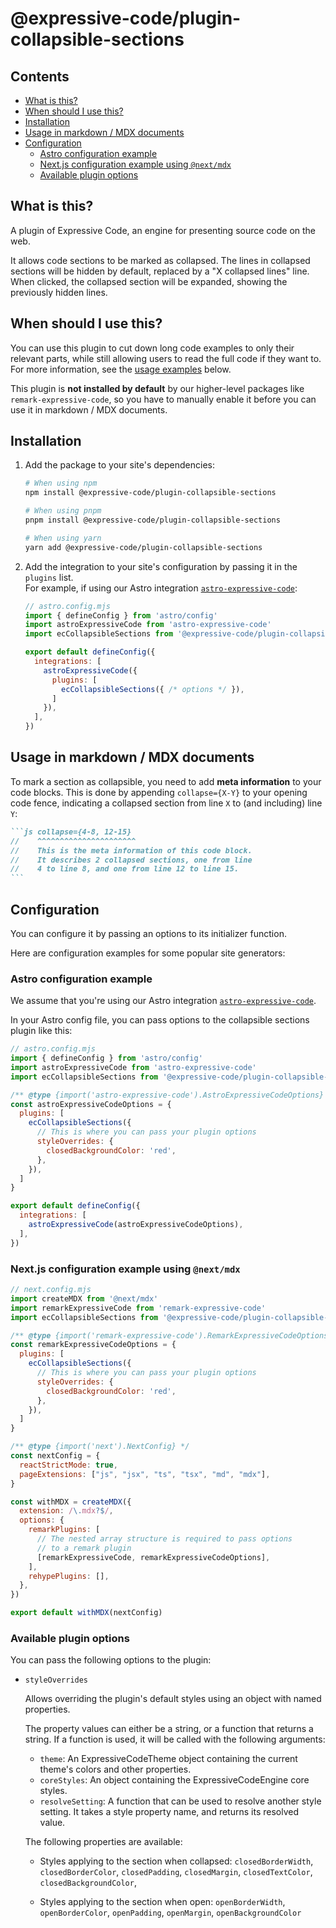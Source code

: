 # @expressive-code/plugin-collapsible-sections

## Contents

- [What is this?](#what-is-this)
- [When should I use this?](#when-should-i-use-this)
- [Installation](#installation)
- [Usage in markdown / MDX documents](#usage-in-markdown--mdx-documents)
- [Configuration](#configuration)
  - [Astro configuration example](#astro-configuration-example)
  - [Next.js configuration example using `@next/mdx`](#nextjs-configuration-example-using-nextmdx)
  - [Available plugin options](#available-plugin-options)

## What is this?

A plugin of Expressive Code, an engine for presenting source code on the web.

It allows code sections to be marked as collapsed. The lines in collapsed sections will be hidden by default, replaced by a "X collapsed lines" line. When clicked, the collapsed section will be expanded, showing the previously hidden lines.

## When should I use this?

You can use this plugin to cut down long code examples to only their relevant parts, while still allowing users to read the full code if they want to. For more information, see the [usage examples](#usage-in-markdown--mdx-documents) below.

This plugin is **not installed by default** by our higher-level packages like `remark-expressive-code`, so you have to manually enable it before you can use it in markdown / MDX documents.

## Installation

1. Add the package to your site's dependencies:

    ```bash
    # When using npm
    npm install @expressive-code/plugin-collapsible-sections

    # When using pnpm
    pnpm install @expressive-code/plugin-collapsible-sections

    # When using yarn
    yarn add @expressive-code/plugin-collapsible-sections
    ```

2. Add the integration to your site's configuration by passing it in the `plugins` list.  
   For example, if using our Astro integration [`astro-expressive-code`](https://www.npmjs.com/package/astro-expressive-code):

    ```js
    // astro.config.mjs
    import { defineConfig } from 'astro/config'
    import astroExpressiveCode from 'astro-expressive-code'
    import ecCollapsibleSections from '@expressive-code/plugin-collapsible-sections'

    export default defineConfig({
      integrations: [
        astroExpressiveCode({
          plugins: [
            ecCollapsibleSections({ /* options */ }),
          ]
        }),
      ],
    })
    ```

## Usage in markdown / MDX documents

To mark a section as collapsible, you need to add **meta information** to your code blocks. This is done by appending `collapse={X-Y}` to your opening code fence, indicating a collapsed section from line `X` to (and including) line `Y`:

````md
```js collapse={4-8, 12-15}
//    ^^^^^^^^^^^^^^^^^^^^^^
//    This is the meta information of this code block.
//    It describes 2 collapsed sections, one from line
//    4 to line 8, and one from line 12 to line 15.
```
````

## Configuration

You can configure it by passing an options to its initializer function.

Here are configuration examples for some popular site generators:

### Astro configuration example

We assume that you're using our Astro integration [`astro-expressive-code`](https://www.npmjs.com/package/astro-expressive-code).

In your Astro config file, you can pass options to the collapsible sections plugin like this:

```js
// astro.config.mjs
import { defineConfig } from 'astro/config'
import astroExpressiveCode from 'astro-expressive-code'
import ecCollapsibleSections from '@expressive-code/plugin-collapsible-sections'

/** @type {import('astro-expressive-code').AstroExpressiveCodeOptions} */
const astroExpressiveCodeOptions = {
  plugins: [
    ecCollapsibleSections({
      // This is where you can pass your plugin options
      styleOverrides: {
        closedBackgroundColor: 'red',
      },
    }),
  ]
}

export default defineConfig({
  integrations: [
    astroExpressiveCode(astroExpressiveCodeOptions),
  ],
})
```

### Next.js configuration example using `@next/mdx`

```js
// next.config.mjs
import createMDX from '@next/mdx'
import remarkExpressiveCode from 'remark-expressive-code'
import ecCollapsibleSections from '@expressive-code/plugin-collapsible-sections'

/** @type {import('remark-expressive-code').RemarkExpressiveCodeOptions} */
const remarkExpressiveCodeOptions = {
  plugins: [
    ecCollapsibleSections({
      // This is where you can pass your plugin options
      styleOverrides: {
        closedBackgroundColor: 'red',
      },
    }),
  ]
}

/** @type {import('next').NextConfig} */
const nextConfig = {
  reactStrictMode: true,
  pageExtensions: ["js", "jsx", "ts", "tsx", "md", "mdx"],
}

const withMDX = createMDX({
  extension: /\.mdx?$/,
  options: {
    remarkPlugins: [
      // The nested array structure is required to pass options
      // to a remark plugin
      [remarkExpressiveCode, remarkExpressiveCodeOptions],
    ],
    rehypePlugins: [],
  },
})

export default withMDX(nextConfig)
```

### Available plugin options

You can pass the following options to the plugin:

- `styleOverrides`

  Allows overriding the plugin's default styles using an object with named properties.

  The property values can either be a string, or a function that returns a string. If a function is used, it will be called with the following arguments:

  - `theme`: An ExpressiveCodeTheme object containing the current theme's colors and other properties.
  - `coreStyles`: An object containing the ExpressiveCodeEngine core styles.
  - `resolveSetting`: A function that can be used to resolve another style setting. It takes a style property name, and returns its resolved value.

  The following properties are available:

  - Styles applying to the section when collapsed:
    `closedBorderWidth`, `closedBorderColor`, `closedPadding`, `closedMargin`, `closedTextColor`, `closedBackgroundColor`,

  - Styles applying to the section when open:
    `openBorderWidth`, `openBorderColor`, `openPadding`, `openMargin`, `openBackgroundColor`
